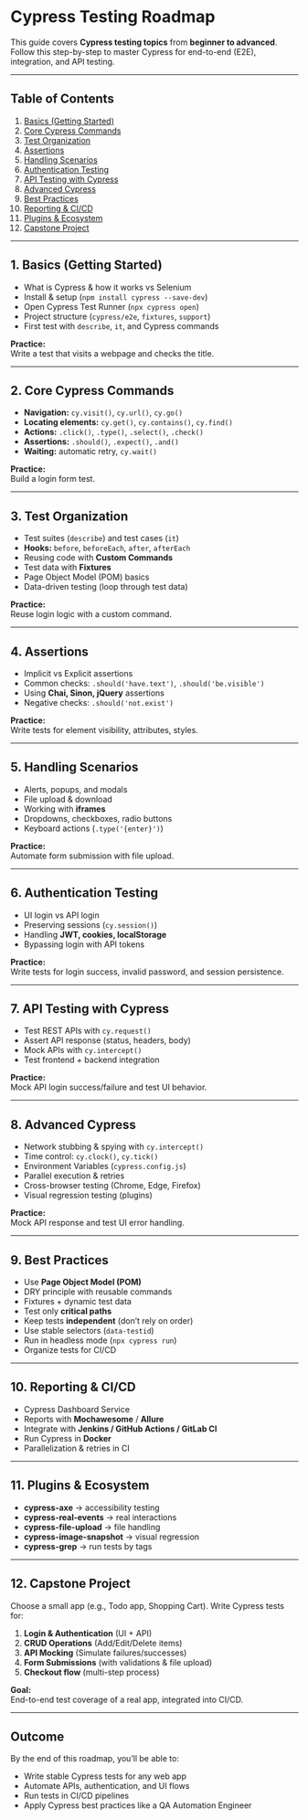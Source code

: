 # Cypress Testing Roadmap

This guide covers **Cypress testing topics** from **beginner to advanced**.  
Follow this step-by-step to master Cypress for end-to-end (E2E), integration, and API testing.

---

## Table of Contents
1. [Basics (Getting Started)](#1-basics-getting-started)
2. [Core Cypress Commands](#2-core-cypress-commands)
3. [Test Organization](#3-test-organization)
4. [Assertions](#4-assertions)
5. [Handling Scenarios](#5-handling-scenarios)
6. [Authentication Testing](#6-authentication-testing)
7. [API Testing with Cypress](#7-api-testing-with-cypress)
8. [Advanced Cypress](#8-advanced-cypress)
9. [Best Practices](#9-best-practices)
10. [Reporting & CI/CD](#10-reporting--cicd)
11. [Plugins & Ecosystem](#11-plugins--ecosystem)
12. [Capstone Project](#12-capstone-project)

---

## 1. Basics (Getting Started)
- What is Cypress & how it works vs Selenium
- Install & setup (`npm install cypress --save-dev`)
- Open Cypress Test Runner (`npx cypress open`)
- Project structure (`cypress/e2e`, `fixtures`, `support`)
- First test with `describe`, `it`, and Cypress commands

**Practice:**  
Write a test that visits a webpage and checks the title.

---

## 2. Core Cypress Commands
- **Navigation:** `cy.visit()`, `cy.url()`, `cy.go()`
- **Locating elements:** `cy.get()`, `cy.contains()`, `cy.find()`
- **Actions:** `.click()`, `.type()`, `.select()`, `.check()`
- **Assertions:** `.should()`, `.expect()`, `.and()`
- **Waiting:** automatic retry, `cy.wait()`

**Practice:**  
Build a login form test.

---

## 3. Test Organization
- Test suites (`describe`) and test cases (`it`)
- **Hooks:** `before`, `beforeEach`, `after`, `afterEach`
- Reusing code with **Custom Commands**
- Test data with **Fixtures**
- Page Object Model (POM) basics
- Data-driven testing (loop through test data)

**Practice:**  
Reuse login logic with a custom command.

---

## 4. Assertions
- Implicit vs Explicit assertions
- Common checks: `.should('have.text')`, `.should('be.visible')`
- Using **Chai, Sinon, jQuery** assertions
- Negative checks: `.should('not.exist')`

**Practice:**  
Write tests for element visibility, attributes, styles.

---

## 5. Handling Scenarios
- Alerts, popups, and modals
- File upload & download
- Working with **iframes**
- Dropdowns, checkboxes, radio buttons
- Keyboard actions (`.type('{enter}')`)

**Practice:**  
Automate form submission with file upload.

---

## 6. Authentication Testing
- UI login vs API login
- Preserving sessions (`cy.session()`)
- Handling **JWT, cookies, localStorage**
- Bypassing login with API tokens

**Practice:**  
Write tests for login success, invalid password, and session persistence.

---

## 7. API Testing with Cypress
- Test REST APIs with `cy.request()`
- Assert API response (status, headers, body)
- Mock APIs with `cy.intercept()`
- Test frontend + backend integration

**Practice:**  
Mock API login success/failure and test UI behavior.

---

## 8. Advanced Cypress
- Network stubbing & spying with `cy.intercept()`
- Time control: `cy.clock()`, `cy.tick()`
- Environment Variables (`cypress.config.js`)
- Parallel execution & retries
- Cross-browser testing (Chrome, Edge, Firefox)
- Visual regression testing (plugins)

**Practice:**  
Mock API response and test UI error handling.

---

## 9. Best Practices
- Use **Page Object Model (POM)**
- DRY principle with reusable commands
- Fixtures + dynamic test data
- Test only **critical paths**
- Keep tests **independent** (don’t rely on order)
- Use stable selectors (`data-testid`)
- Run in headless mode (`npx cypress run`)
- Organize tests for CI/CD

---

## 10. Reporting & CI/CD
- Cypress Dashboard Service
- Reports with **Mochawesome** / **Allure**
- Integrate with **Jenkins / GitHub Actions / GitLab CI**
- Run Cypress in **Docker**
- Parallelization & retries in CI

---

## 11. Plugins & Ecosystem
- **cypress-axe** → accessibility testing
- **cypress-real-events** → real interactions
- **cypress-file-upload** → file handling
- **cypress-image-snapshot** → visual regression
- **cypress-grep** → run tests by tags

---

## 12. Capstone Project
Choose a small app (e.g., Todo app, Shopping Cart). Write Cypress tests for:
1. **Login & Authentication** (UI + API)
2. **CRUD Operations** (Add/Edit/Delete items)
3. **API Mocking** (Simulate failures/successes)
4. **Form Submissions** (with validations & file upload)
5. **Checkout flow** (multi-step process)

**Goal:**  
End-to-end test coverage of a real app, integrated into CI/CD.

---

## Outcome
By the end of this roadmap, you’ll be able to:
- Write stable Cypress tests for any web app  
- Automate APIs, authentication, and UI flows  
- Run tests in CI/CD pipelines  
- Apply Cypress best practices like a QA Automation Engineer  
